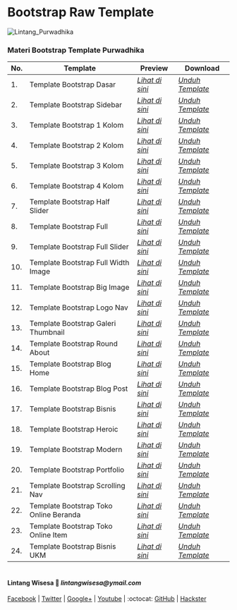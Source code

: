 # Bootstrap Raw Template

![Lintang_Purwadhika](https://static.wixstatic.com/media/2e6af2_f69a4271c3534ae1869a7ed63e278b2b~mv2.png/v1/fill/w_246,h_39,al_c,usm_0.66_1.00_0.01/2e6af2_f69a4271c3534ae1869a7ed63e278b2b~mv2.png)

### Materi Bootstrap Template Purwadhika

No.|Template|Preview|Download
-----|-----|-----|-----
1.|Template Bootstrap Dasar|*[Lihat di sini](https://blackrockdigital.github.io/startbootstrap-bare/)*|*[Unduh Template](https://github.com/LintangWisesa/Bootstrap_Raw_Template/tree/master/0-bootstrap-dasar)*
2.|Template Bootstrap Sidebar|*[Lihat di sini](https://blackrockdigital.github.io/startbootstrap-simple-sidebar/)*|*[Unduh Template](https://github.com/LintangWisesa/Bootstrap_Raw_Template/tree/master/1-bootstrap-dasar-sidebar)*
3.|Template Bootstrap 1 Kolom|*[Lihat di sini](https://blackrockdigital.github.io/startbootstrap-1-col-portfolio/)*|*[Unduh Template](https://github.com/LintangWisesa/Bootstrap_Raw_Template/tree/master/2-bootstrap-1-kolom)*
4.|Template Bootstrap 2 Kolom|*[Lihat di sini](https://blackrockdigital.github.io/startbootstrap-2-col-portfolio/)*|*[Unduh Template](https://github.com/LintangWisesa/Bootstrap_Raw_Template/tree/master/3-bootstrap-2-kolom)*
5.|Template Bootstrap 3 Kolom|*[Lihat di sini](https://blackrockdigital.github.io/startbootstrap-3-col-portfolio/)*|*[Unduh Template](https://github.com/LintangWisesa/Bootstrap_Raw_Template/tree/master/4-bootstrap-3-kolom)*
6.|Template Bootstrap 4 Kolom|*[Lihat di sini](https://blackrockdigital.github.io/startbootstrap-4-col-portfolio/)*|*[Unduh Template](https://github.com/LintangWisesa/Bootstrap_Raw_Template/tree/master/5-bootstrap-4-kolom)*
7.|Template Bootstrap Half Slider|*[Lihat di sini](https://blackrockdigital.github.io/startbootstrap-half-slider/)*|*[Unduh Template](https://github.com/LintangWisesa/Bootstrap_Raw_Template/tree/master/6-bootstrap-half-slider)*
8.|Template Bootstrap Full|*[Lihat di sini](https://blackrockdigital.github.io/startbootstrap-full/)*|*[Unduh Template](https://github.com/LintangWisesa/Bootstrap_Raw_Template/tree/master/7-bootstrap-full)*
9.|Template Bootstrap Full Slider|*[Lihat di sini](https://blackrockdigital.github.io/startbootstrap-full-slider/)*|*[Unduh Template](https://github.com/LintangWisesa/Bootstrap_Raw_Template/tree/master/8-bootstrap-full-slider)*
10.|Template Bootstrap Full Width Image|*[Lihat di sini](https://blackrockdigital.github.io/startbootstrap-full-width-pics/)*|*[Unduh Template](https://github.com/LintangWisesa/Bootstrap_Raw_Template/tree/master/9-bootstrap-full-width-img)*
11.|Template Bootstrap Big Image|*[Lihat di sini](https://blackrockdigital.github.io/startbootstrap-the-big-picture/)*|*[Unduh Template](https://github.com/LintangWisesa/Bootstrap_Raw_Template/tree/master/10-bootstrap-big-img)*
12.|Template Bootstrap Logo Nav|*[Lihat di sini](https://blackrockdigital.github.io/startbootstrap-logo-nav/)*|*[Unduh Template](https://github.com/LintangWisesa/Bootstrap_Raw_Template/tree/master/11-bootstrap-logo-nav)*
13.|Template Bootstrap Galeri Thumbnail|*[Lihat di sini](https://blackrockdigital.github.io/startbootstrap-thumbnail-gallery/)*|*[Unduh Template](https://github.com/LintangWisesa/Bootstrap_Raw_Template/tree/master/12-bootstrap-galeri-thumbnail)*
14.|Template Bootstrap Round About|*[Lihat di sini](https://blackrockdigital.github.io/startbootstrap-round-about/)*|*[Unduh Template](https://github.com/LintangWisesa/Bootstrap_Raw_Template/tree/master/13-bootstrap-round-about)*
15.|Template Bootstrap Blog Home|*[Lihat di sini](https://blackrockdigital.github.io/startbootstrap-blog-home/)*|*[Unduh Template](https://github.com/LintangWisesa/Bootstrap_Raw_Template/tree/master/14-bootstrap-blog-home)*
16.|Template Bootstrap Blog Post|*[Lihat di sini](https://blackrockdigital.github.io/startbootstrap-blog-post/)*|*[Unduh Template](https://github.com/LintangWisesa/Bootstrap_Raw_Template/tree/master/15-bootstrap-blog-post)*
17.|Template Bootstrap Bisnis|*[Lihat di sini](https://blackrockdigital.github.io/startbootstrap-business-frontpage/)*|*[Unduh Template](https://github.com/LintangWisesa/Bootstrap_Raw_Template/tree/master/16-bootstrap-business-frontpage)*
18.|Template Bootstrap Heroic|*[Lihat di sini](https://blackrockdigital.github.io/startbootstrap-heroic-features/)*|*[Unduh Template](https://github.com/LintangWisesa/Bootstrap_Raw_Template/tree/master/17-bootstrap-heroic-features)*
19.|Template Bootstrap Modern|*[Lihat di sini](https://blackrockdigital.github.io/startbootstrap-modern-business/)*|*[Unduh Template](https://github.com/LintangWisesa/Bootstrap_Raw_Template/tree/master/18-bootstrap-modern-business)*
20.|Template Bootstrap Portfolio|*[Lihat di sini](https://blackrockdigital.github.io/startbootstrap-portfolio-item/)*|*[Unduh Template](https://github.com/LintangWisesa/Bootstrap_Raw_Template/tree/master/19-bootstrap-portfolio-item)*
21.|Template Bootstrap Scrolling Nav|*[Lihat di sini](https://blackrockdigital.github.io/startbootstrap-scrolling-nav/)*|*[Unduh Template](https://github.com/LintangWisesa/Bootstrap_Raw_Template/tree/master/20-bootstrap-scrolling-nav)*
22.|Template Bootstrap Toko Online Beranda|*[Lihat di sini](https://blackrockdigital.github.io/startbootstrap-shop-homepage/)*|*[Unduh Template](https://github.com/LintangWisesa/Bootstrap_Raw_Template/tree/master/21-bootstrap-shop-homepage)*
23.|Template Bootstrap Toko Online Item|*[Lihat di sini](https://blackrockdigital.github.io/startbootstrap-shop-item/)*|*[Unduh Template](https://github.com/LintangWisesa/Bootstrap_Raw_Template/tree/master/22-bootstrap-shop-item)*
24.|Template Bootstrap Bisnis UKM|*[Lihat di sini](https://blackrockdigital.github.io/startbootstrap-small-business/)*|*[Unduh Template](https://github.com/LintangWisesa/Bootstrap_Raw_Template/tree/master/23-bootstrap-small-business)*

#

#### Lintang Wisesa :love_letter: _lintangwisesa@ymail.com_

[Facebook](https://www.facebook.com/lintangbagus) | 
[Twitter](https://twitter.com/Lintang_Wisesa) |
[Google+](https://plus.google.com/u/0/+LintangWisesa1) |
[Youtube](https://www.youtube.com/user/lintangbagus) | 
:octocat: [GitHub](https://github.com/LintangWisesa) |
[Hackster](https://www.hackster.io/lintangwisesa)
